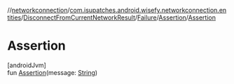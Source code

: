 //[networkconnection](../../../../../index.md)/[com.isupatches.android.wisefy.networkconnection.entities](../../../index.md)/[DisconnectFromCurrentNetworkResult](../../index.md)/[Failure](../index.md)/[Assertion](index.md)/[Assertion](-assertion.md)

# Assertion

[androidJvm]\
fun [Assertion](-assertion.md)(message: [String](https://kotlinlang.org/api/latest/jvm/stdlib/kotlin/-string/index.html))
